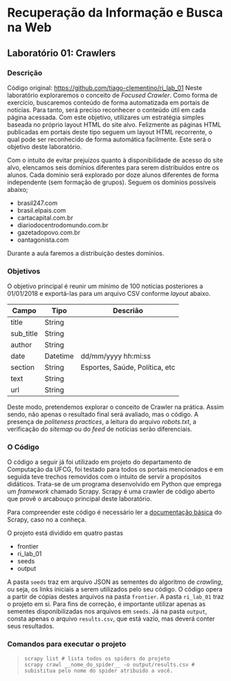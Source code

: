 # Recuperação da Informação e Busca na Web
## Laboratório 01: Crawlers

### Descrição
Código original: https://github.com/tiago-clementino/ri_lab_01
Neste laboratório exploraremos o conceito de *Focused Crawler*. Como forma de exercício, buscaremos conteúdo de forma automatizada em portais de notícias. Para tanto, será preciso reconhecer o conteúdo útil em cada página acessada. Com este objetivo, utilizares um estratégia simples baseada no próprio layout HTML do site alvo. Felizmente as páginas HTML publicadas em portais deste tipo seguem um layout HTML recorrente, o qual pode ser reconhecido de forma automática facilmente. Este será o objetivo deste laboratório.

Com o intuito de evitar prejuízos quanto à disponibilidade de acesso do site alvo, elencamos seis domínios diferentes para serem distribuídos entre os alunos. Cada domínio será explorado por doze alunos diferentes de forma independente (sem formação de grupos). Seguem os domínios possíveis abaixo;

- brasil247.com
- brasil.elpais.com
- cartacapital.com.br
- diariodocentrodomundo.com.br
- gazetadopovo.com.br
- oantagonista.com

Durante a aula faremos a distribuição destes domínios.

### Objetivos

O objetivo principal é reunir um mínimo de 100 notícias posteriores a 01/01/2018 e exportá-las para um arquivo CSV conforme *layout* abaixo.

| Campo     | Tipo     | Descrião                      |
| --------- | -------- | ------------------------------ |
| title     | String   |                                |
| sub_title | String   |                                |
| author    | String   |                                |
| date      | Datetime | dd/mm/yyyy hh:mi:ss            |
| section   | String   | Esportes, Saúde, Política, etc |
| text      | String   |                                |
| url       | String   |                                |


Deste modo, pretendemos explorar o conceito de Crawler na prática. Assim sendo, não apenas o resultado final será avaliado, mas o código. A presença de *politeness practices*, a leitura do arquivo *robots.txt*, a verificação do *sitemap* ou do *feed* de notícias serão diferenciais.

### O Código

O código a seguir já foi utilizado em projeto do departamento de Computação da UFCG, foi testado para todos os portais mencionados e em seguida teve trechos removidos com o intuito de servir a propósitos didáticos. Trata-se de um programa desenvolvido em Python que emprega um *framework* chamado Scrapy. Scrapy é uma crawler de código aberto que provê o arcabouço principal deste laboratório.

Para compreender este código é necessário ler a [documentação básica](http://docs.scrapy.org/en/latest/intro/tutorial.html) do Scrapy, caso no a conheça.

O projeto está dividido em quatro pastas

- frontier
- ri_lab_01
- seeds
- output

A pasta `seeds` traz em arquivo JSON as sementes do algoritmo de *crawling*, ou seja, os links iniciais a serem utilizados pelo seu código. O código opera a partir de cópias destes arquivos na pasta `frontier`. A pasta `ri_lab_01` traz o projeto em si. Para fins de correção, é importante utilizar apenas as sementes disponibilizadas nos arquivos em `seeds`. Já na pasta `output`, consta apenas o arquivo `results.csv`, que está vazio, mas deverá conter seus resultados.

### Comandos para executar o projeto

> ```shell
> scrapy list # lista todos os spiders do projeto
> scrapy crawl __nome_do_spider__ -o output/results.csv # subistitua pelo nome do spider atribuido a você.
> ```
